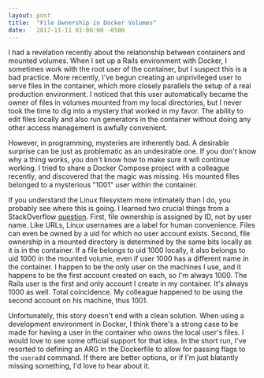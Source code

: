 ```yaml
---
layout: post
title:  "File Ownership in Docker Volumes"
date:   2017-11-11 01:00:00 -0500
---
```


I had a revelation recently about the relationship between containers and mounted volumes. When I set up a Rails environment with Docker, I sometimes work with the root user of the container, but I suspect this is a bad practice. More recently, I've begun creating an unprivileged user to serve files in the container, which more closely parallels the setup of a real production environment. I noticed that this user automatically became the owner of files in volumes mounted from my local directories, but I never took the time to dig into a mystery that worked in my favor. The ability to edit files locally and also run generators in the container without doing any other access management is awfully convenient.

However, in programming, mysteries are inherently bad. A desirable surprise can be just as problematic as an undesirable one. If you don't know why a thing works, you don't know how to make sure it will continue working. I tried to share a Docker Compose project with a colleague recently, and discovered that the magic was missing. His mounted files belonged to a mysterious "1001" user within the container.

If you understand the Linux filesystem more intimately than I do, you probably see where this is going. I learned two crucial things from a StackOverflow [question](https://stackoverflow.com/questions/26500270/understanding-user-file-ownership-in-docker-how-to-avoid-changing-permissions-o/26514736). First, file ownership is assigned by ID, not by user name. Like URLs, Linux usernames are a label for human convenience. Files can even be owned by a uid for which no user account exists. Second, file ownership in a mounted directory is determined by the same bits locally as it is in the container. If a file belongs to uid 1000 locally, it also belongs to uid 1000 in the mounted volume, even if user 1000 has a different name in the container. I happen to be the only user on the machines I use, and it happens to be the first account created on each, so I'm always 1000. The Rails user is the first and only account I create in my container. It's always 1000 as well. Total coincidence. My colleague happened to be using the second account on his machine, thus 1001.

Unfortunately, this story doesn't end with a clean solution. When using a development environment in Docker, I think there's a strong case to be made for having a user in the container who owns the local user's files. I would love to see some official support for that idea. In the short run, I've resorted to defining an ARG in the Dockerfile to allow for passing flags to the `useradd` command. If there are better options, or if I'm just blatantly missing something, I'd love to hear about it.
